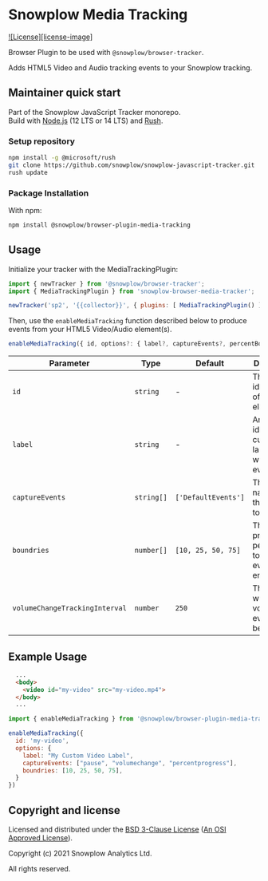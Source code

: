 # Snowplow Media Tracking

[![License][license-image]](LICENSE)

Browser Plugin to be used with `@snowplow/browser-tracker`.

Adds HTML5 Video and Audio tracking events to your Snowplow tracking.

## Maintainer quick start

Part of the Snowplow JavaScript Tracker monorepo.  
Build with [Node.js](https://nodejs.org/en/) (12 LTS or 14 LTS) and [Rush](https://rushjs.io/).

### Setup repository

```bash
npm install -g @microsoft/rush 
git clone https://github.com/snowplow/snowplow-javascript-tracker.git
rush update
```

### Package Installation

With npm:

```bash
npm install @snowplow/browser-plugin-media-tracking
```

## Usage

Initialize your tracker with the MediaTrackingPlugin:

```js
import { newTracker } from '@snowplow/browser-tracker';
import { MediaTrackingPlugin } from 'snowplow-browser-media-tracker';

newTracker('sp2', '{{collector}}', { plugins: [ MediaTrackingPlugin() ] }); // Also stores reference at module level
```

Then, use the `enableMediaTracking` function described below to produce events from your HTML5 Video/Audio element(s).

```js
enableMediaTracking({ id, options?: { label?, captureEvents?, percentBoundries? } })
```

| Parameter                      | Type       | Default             | Description                                               | Required |
| ------------------------------ | ---------- | ------------------- | --------------------------------------------------------- | -------- |
| `id`                           | `string`   | -                   | The HTML id attribute of the media element                | Yes      |
| `label`                        | `string`   | -                   | An identifiable custom label sent with the event          | No       |
| `captureEvents`                | `string[]` | `['DefaultEvents']` | The name(s) of the events to capture                      | No       |
| `boundries`                    | `number[]` | `[10, 25, 50, 75]`  | The progress percentages to fire an event at (if enabled) | No       |
| `volumeChangeTrackingInterval` | `number`   | `250`               | The rate at which volume events can be sent               | No       |

## Example Usage

```html
  ...
  <body>
    <video id="my-video" src="my-video.mp4">
  </body>
  ...
```

```js
import { enableMediaTracking } from '@snowplow/browser-plugin-media-tracking'

enableMediaTracking({
  id: 'my-video',
  options: {
    label: "My Custom Video Label",
    captureEvents: ["pause", "volumechange", "percentprogress"],
    boundries: [10, 25, 50, 75],
  }
})
```

## Copyright and license

Licensed and distributed under the [BSD 3-Clause License](LICENSE) ([An OSI Approved License][osi]).

Copyright (c) 2021 Snowplow Analytics Ltd.

All rights reserved.

[docs]: https://docs.snowplowanalytics.com/docs/collecting-data/collecting-from-own-applications/javascript-tracker/
[osi]: https://opensource.org/licenses/BSD-3-Clause
